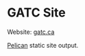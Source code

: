 GATC Site
=========

Website: [gatc.ca](https://gatc.ca/)

[Pelican](https://getpelican.com/) static site output.

